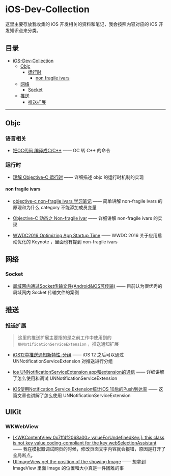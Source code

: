 # iOS-Dev-Collection

这里主要存放我收集的 iOS 开发相关的资料和笔记，我会按照内容对应的 iOS 开发知识点来分类。

## 目录

   * [iOS-Dev-Collection](#ios-dev-collection)
      * [Objc](#objc)
         * [运行时](#运行时)
            * [non fragile ivars](#non-fragile-ivars)
      * [网络](#网络)
         * [Socket](#socket)
      * [推送](#推送)
         * [推送扩展](#推送扩展)

---

## Objc

### 语言相关
- [把OC代码 编译成C/C++](https://www.jianshu.com/p/71bdafff72ac) —— OC 转 C++ 的命令

### 运行时

- [理解 Objective-C 运行时](https://juejin.im/post/5a951ceb5188257a8929dbc1#heading-7) —— 详细描述 objc 的运行时机制的实现

#### non fragile ivars

- [objective-c non-fragile ivars 学习笔记](https://blog.csdn.net/fly1183989782/article/details/81050782) —— 简单讲解 non-fragile ivars 的原理和为什么 category 不能添加成员变量

- [Objective-C 动态之 Non-fragile ivar](http://jefferyfan.com/programing/iOS/non-fragile-ivar/) —— 详细讲解 non-fragile ivars 的实现

- [WWDC2016 Optimizing App Startup Time](https://developer.apple.com/videos/play/wwdc2016/406/) —— WWDC 2016 关于应用启动优化的 Keynote ，里面也有提到 non-fragile ivars

## 网络

### Socket

- [局域网内通过Socket传输文件(Android&iOS可传输)](https://www.jianshu.com/p/8738d32e5668)  —— 目前认为很优秀的局域网内 Socket 传输文件的案例

## 推送

### 推送扩展

> 这里的推送扩展主要指的是之前工作中使用到的 `UNNotificationServiceExtension` ，推送通知扩展

- [iOS12中推送通知新特性-分组](https://www.jianshu.com/p/4961b425213a) —— iOS 12 之后可以通过 UNNotificationServiceExtension 对推送进行分组

- [ios UNNotificationServiceExtension app和extension的通信](https://www.jianshu.com/p/26b96b991eaf) —— 详细讲解了怎么使用和调试 UNNotificationServiceExtension

- [iOS使用Notification Service Extension统计iOS 10后的Push到达率](https://www.jianshu.com/p/ef65afc95c4a) —— 这篇文章也讲解了怎么使用 UNNotificationServiceExtension

## UIKit

### WKWebView
- [[<WKContentView 0x7ff4f2068a00> valueForUndefinedKey:]: this class is not key value coding-compliant for the key webSelectionAssistant](https://stackoverflow.com/questions/55413844/wkcontentview-not-key-value-coding-compliant-for-key-webselectionassistant) —— 我在模拟器调试网页的时候，修改页面文字内容就会报错，原因是打开了全局断点。
- [UIImageView get the position of the showing Image](https://stackoverflow.com/questions/26348736/uiimageview-get-the-position-of-the-showing-image) —— 想拿到 ImageView 里面 Image 的位置和大小真是一件困难的事
